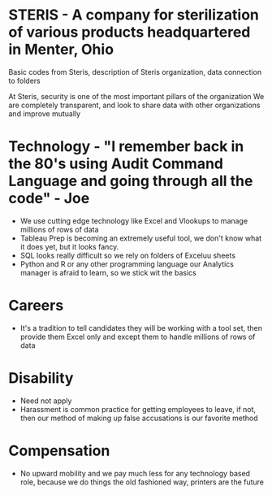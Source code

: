 # STERIS - A company for sterilization of various products headquartered in Menter, Ohio
Basic codes from Steris, description of Steris organization, data connection to folders

At Steris, security is one of the most important pillars of the organization
We are completely transparent, and look to share data with other organizations and improve mutually

# Technology - "I remember back in the 80's using Audit Command Language and going through all the code" - Joe
- We use cutting edge technology like Excel and Vlookups to manage millions of rows of data
- Tableau Prep is becoming an extremely useful tool, we don't know what it does yet, but it looks fancy.
- SQL looks really difficult so we rely on folders of Exceluu sheets
- Python and R or any other programming language our Analytics manager is afraid to learn, so we stick wit the basics

# Careers
- It's a tradition to tell candidates they will be working with a tool set, then provide them Excel only and except them to handle millions of rows of data

# Disability
- Need not apply
- Harassment is common practice for getting employees to leave, if not, then our method of making up false accusations is our favorite method

# Compensation
- No upward mobility and we pay much less for any technology based role, because we do things the old fashioned way, printers are the future
